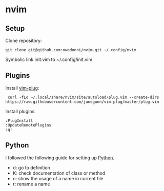 # nvim

## Setup

Clone repository:
```
git clone git@github.com:owodunni/nvim.git ~/.config/nvim
```

Symbolic link init.vim to ~/.config/init.vim


## Plugins

Install [vim-plug](https://github.com/junegunn/vim-plug):
```
 curl -fLo ~/.local/share/nvim/site/autoload/plug.vim --create-dirs https://raw.githubusercontent.com/junegunn/vim-plug/master/plug.vim
```

Install plugins:
```
:PlugInstall
:UpdateRemotePlugins
:q!
```

## Python
I followed the following guide for setting up [Python.](https://jdhao.github.io/2018/12/24/centos_nvim_install_use_guide_en/)

* <leader>d: go to definition
* K: check documentation of class or method
* <leader>n: show the usage of a name in current file
* <leader>r: rename a name
